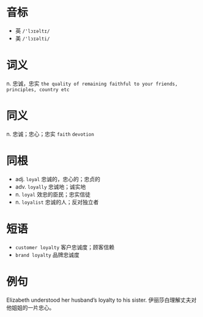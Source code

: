 # 音标

- 英 `/'lɔɪəltɪ/`
- 美 `/'lɔɪəlti/`

# 词义

n. 忠诚，忠实
`the quality of remaining faithful to your friends, principles, country etc`

# 同义

n. 忠诚；忠心；忠实
`faith` `devotion`

# 同根

- adj. `loyal` 忠诚的，忠心的；忠贞的
- adv. `loyally` 忠诚地；诚实地
- n. `loyal` 效忠的臣民；忠实信徒
- n. `loyalist` 忠诚的人；反对独立者

# 短语

- `customer loyalty` 客户忠诚度；顾客信赖
- `brand loyalty` 品牌忠诚度

# 例句

Elizabeth understood her husband’s loyalty to his sister.
伊丽莎白理解丈夫对他姐姐的一片忠心。


